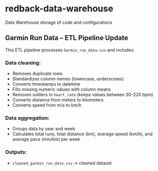 # redback-data-warehouse
Data Warehouse storage of code and configurations

## Garmin Run Data – ETL Pipeline Update

This ETL pipeline processes `Garmin_run_data.csv` and includes:

### Data cleaning:
- Removes duplicate rows
- Standardizes column names (lowercase, underscores)
- Converts timestamps to datetime
- Fills missing numeric values with column means
- Removes outliers in `heart_rate` (keeps values between 30–220 bpm)
- Converts distance from meters to kilometers
- Converts speed from m/s to km/h

### Data aggregation:
- Groups data by year and week
- Calculates total runs, total distance (km), average speed (km/h), and average pace (min/km) per week

### Outputs:
- `cleaned_garmin_run_data.csv` → cleaned dataset


